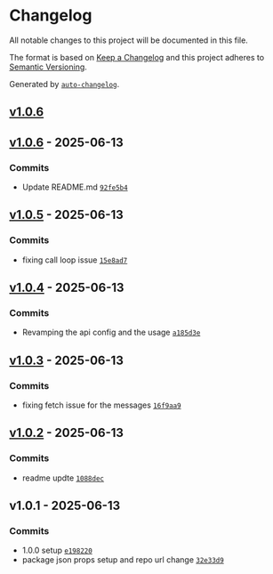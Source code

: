 # Changelog

All notable changes to this project will be documented in this file.

The format is based on [Keep a Changelog](https://keepachangelog.com/en/1.0.0/)
and this project adheres to [Semantic Versioning](https://semver.org/spec/v2.0.0.html).

Generated by [`auto-changelog`](https://github.com/CookPete/auto-changelog).

## [v1.0.6](https://github.com/MikeRubio/BotForge/compare/v1.0.6...v1.0.6)

## [v1.0.6](https://github.com/MikeRubio/BotForge/compare/v1.0.5...v1.0.6) - 2025-06-13

### Commits

- Update README.md [`92fe5b4`](https://github.com/MikeRubio/BotForge/commit/92fe5b4a0eb665c941261566f1c3a2d97ee822b8)

## [v1.0.5](https://github.com/MikeRubio/BotForge/compare/v1.0.4...v1.0.5) - 2025-06-13

### Commits

- fixing call loop issue [`15e8ad7`](https://github.com/MikeRubio/BotForge/commit/15e8ad7498ac8bc5228e0aac39d4ea61e33b18e0)

## [v1.0.4](https://github.com/MikeRubio/BotForge/compare/v1.0.3...v1.0.4) - 2025-06-13

### Commits

- Revamping the api config and the usage [`a185d3e`](https://github.com/MikeRubio/BotForge/commit/a185d3e0f5473d00ba37b6813a19fe068559ba15)

## [v1.0.3](https://github.com/MikeRubio/BotForge/compare/v1.0.2...v1.0.3) - 2025-06-13

### Commits

- fixing fetch issue for the messages [`16f9aa9`](https://github.com/MikeRubio/BotForge/commit/16f9aa94f780785412ec75049610fbba83f62353)

## [v1.0.2](https://github.com/MikeRubio/BotForge/compare/v1.0.1...v1.0.2) - 2025-06-13

### Commits

- readme updte [`1088dec`](https://github.com/MikeRubio/BotForge/commit/1088dec87fd2ef5e2702502b4f674ae5ca93ac18)

## v1.0.1 - 2025-06-13

### Commits

- 1.0.0 setup [`e198220`](https://github.com/MikeRubio/BotForge/commit/e198220b799ffd78cc6074a063d3d36481f26020)
- package json props setup and repo url change [`32e33d9`](https://github.com/MikeRubio/BotForge/commit/32e33d97e69b46179683f607fd448b7d67de4bfe)
